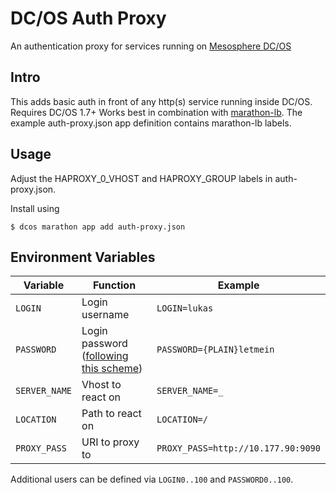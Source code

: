 # DC/OS Auth Proxy
An authentication proxy for services running on [Mesosphere DC/OS](https://dcos.io/)

## Intro
This adds basic auth in front of any http(s) service running inside DC/OS. Requires DC/OS 1.7+
Works best in combination with [marathon-lb](https://github.com/mesosphere/marathon-lb). The example auth-proxy.json app definition contains marathon-lb labels.

## Usage
Adjust the HAPROXY_0_VHOST and HAPROXY_GROUP labels in auth-proxy.json.

Install using
```
$ dcos marathon app add auth-proxy.json
```

## Environment Variables
| Variable | Function | Example |
|----------|----------|-------|
|`LOGIN` | Login username | `LOGIN=lukas`|
|`PASSWORD` | Login password ([following this scheme](http://nginx.org/en/docs/http/ngx_http_auth_basic_module.html#auth_basic_user_file)) | `PASSWORD={PLAIN}letmein`|
|`SERVER_NAME` | Vhost to react on | `SERVER_NAME=_`|
|`LOCATION` | Path to react on | `LOCATION=/` |
|`PROXY_PASS` | URI to proxy to | `PROXY_PASS=http://10.177.90:9090`|

Additional users can be defined via `LOGIN0..100` and `PASSWORD0..100`.
